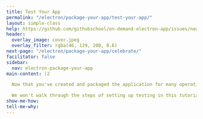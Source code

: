 ```yaml
---
title: Test Your App
permalink: "/electron/package-your-app/test-your-app/"
layout: simple-class
help: https://github.com/githubschool/on-demand-electron-app/issues/new?title=I%20need%20help&body=Describe%20what%20you%20need%20help%20with%20here.&labels=Help%20Wanted
header:
  overlay_image: cover.jpeg
  overlay_filter: rgba(46, 129, 200, 0.6)
next-page: "/electron/package-your-app/celebrate/"
facilitator: false
sidebar:
  nav: electron-package-your-app
main-content: |2

  Now that you've created and packaged the application for many operating systems, you may want to ensure that the app will work as expected. The obvious way to do this is to share it with yourself or someone you trust who has access to that operating system and try it manually. However, there are other ways to do this.

  We won't walk through the steps of setting up testing in this tutorial. However, [Spectron](https://electron.atom.io/spectron/) is the Electron community's preferred way to test Electron apps. Spectron's [source code](https://github.com/electron/spectron) is also kept on GitHub.
show-me-how: 
tell-me-why: 
---
```


